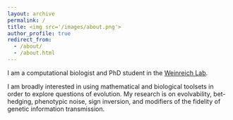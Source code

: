 ```yaml
---
layout: archive
permalink: /
title: <img src='/images/about.png'>
author_profile: true
redirect_from: 
  - /about/
  - /about.html
---
```

I am a computational biologist and PhD student in the [Weinreich Lab](https://www.brown.edu/research/labs/weinreich/). 

I am broadly interested in using mathematical and biological toolsets in order to explore questions of evolution. My research is on evolvability, bet-hedging, phenotypic noise, sign inversion, and modifiers of the fidelity of genetic information transmission.
